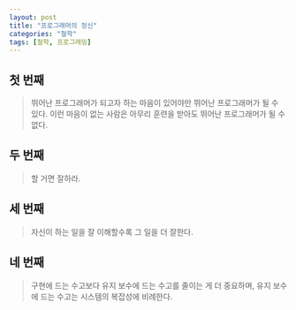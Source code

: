 ```yaml
---
layout: post
title: "프로그래머의 정신"
categories: "철학"
tags: [철학, 프로그래밍]
---
```


## 첫 번째

> 뛰어난 프로그래머가 되고자 하는 마음이 있어야만 뛰어난 프로그래머가 될 수 있다. 이런 마음이 없는 사람은 아무리 훈련을 받아도 뛰어난 프로그래머가 될 수 없다.

## 두 번째

> 할 거면 잘하라.

## 세 번째

> 자신이 하는 일을 잘 이해할수록 그 일을 더 잘한다.

## 네 번째

> 구현에 드는 수고보다 유지 보수에 드는 수고를 줄이는 게 더 중요하며, 유지 보수에 드는 수고는 시스템의 복잡성에 비례한다.
